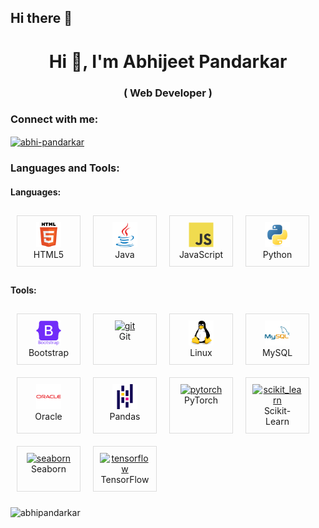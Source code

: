 ## Hi there 👋

<!--
**abhipandarkar/abhipandarkar** is a ✨ _special_ ✨ repository because its `README.md` (this file) appears on your GitHub profile.

Here are some ideas to get you started:

- 🔭 I’m currently working on ...
- 🌱 I’m currently learning ...
- 👯 I’m looking to collaborate on ...
- 🤔 I’m looking for help with ...
- 💬 Ask me about ...
- 📫 How to reach me: ...
- 😄 Pronouns: ...
- ⚡ Fun fact: ...
-->
<h1 align="center">Hi 👋, I'm Abhijeet Pandarkar</h1>
<h3 align="center">( Web Developer )</h3>

<h3 align="left">Connect with me:</h3>
<p align="left">
<a href="https://www.linkedin.com/in/abhi-pandarkar-b13052250/" target="blank"><img align="center" src="https://raw.githubusercontent.com/rahuldkjain/github-profile-readme-generator/master/src/images/icons/Social/linked-in-alt.svg" alt="abhi-pandarkar" height="30" width="40" /></a>
</p>

<h3 align="left">Languages and Tools:</h3>

<h4 align="left">Languages:</h4>
<div align="left" style="display: flex; flex-wrap: wrap;">
  <div style="border: 1px solid #ddd; padding: 10px; margin: 10px; text-align: center; width: 80px;">
    <a href="https://www.w3.org/html/" target="_blank" rel="noreferrer">
      <img src="https://raw.githubusercontent.com/devicons/devicon/master/icons/html5/html5-original-wordmark.svg" alt="html5" width="40" height="40"/>
    </a>
    <div>HTML5</div>
  </div>
  <div style="border: 1px solid #ddd; padding: 10px; margin: 10px; text-align: center; width: 80px;">
    <a href="https://www.java.com" target="_blank" rel="noreferrer">
      <img src="https://raw.githubusercontent.com/devicons/devicon/master/icons/java/java-original.svg" alt="java" width="40" height="40"/>
    </a>
    <div>Java</div>
  </div>
  <div style="border: 1px solid #ddd; padding: 10px; margin: 10px; text-align: center; width: 80px;">
    <a href="https://developer.mozilla.org/en-US/docs/Web/JavaScript" target="_blank" rel="noreferrer">
      <img src="https://raw.githubusercontent.com/devicons/devicon/master/icons/javascript/javascript-original.svg" alt="javascript" width="40" height="40"/>
    </a>
    <div>JavaScript</div>
  </div>
  <div style="border: 1px solid #ddd; padding: 10px; margin: 10px; text-align: center; width: 80px;">
    <a href="https://www.python.org" target="_blank" rel="noreferrer">
      <img src="https://raw.githubusercontent.com/devicons/devicon/master/icons/python/python-original.svg" alt="python" width="40" height="40"/>
    </a>
    <div>Python</div>
  </div>
</div>

<h4 align="left">Tools:</h4>
<div align="left" style="display: flex; flex-wrap: wrap;">
  <div style="border: 1px solid #ddd; padding: 10px; margin: 10px; text-align: center; width: 80px;">
    <a href="https://getbootstrap.com" target="_blank" rel="noreferrer">
      <img src="https://raw.githubusercontent.com/devicons/devicon/master/icons/bootstrap/bootstrap-plain-wordmark.svg" alt="bootstrap" width="40" height="40"/>
    </a>
    <div>Bootstrap</div>
  </div>
  <div style="border: 1px solid #ddd; padding: 10px; margin: 10px; text-align: center; width: 80px;">
    <a href="https://git-scm.com/" target="_blank" rel="noreferrer">
      <img src="https://www.vectorlogo.zone/logos/git-scm/git-scm-icon.svg" alt="git" width="40" height="40"/>
    </a>
    <div>Git</div>
  </div>
  <div style="border: 1px solid #ddd; padding: 10px; margin: 10px; text-align: center; width: 80px;">
    <a href="https://www.linux.org/" target="_blank" rel="noreferrer">
      <img src="https://raw.githubusercontent.com/devicons/devicon/master/icons/linux/linux-original.svg" alt="linux" width="40" height="40"/>
    </a>
    <div>Linux</div>
  </div>
  <div style="border: 1px solid #ddd; padding: 10px; margin: 10px; text-align: center; width: 80px;">
    <a href="https://www.mysql.com/" target="_blank" rel="noreferrer">
      <img src="https://raw.githubusercontent.com/devicons/devicon/master/icons/mysql/mysql-original-wordmark.svg" alt="mysql" width="40" height="40"/>
    </a>
    <div>MySQL</div>
  </div>
  <div style="border: 1px solid #ddd; padding: 10px; margin: 10px; text-align: center; width: 80px;">
    <a href="https://www.oracle.com/" target="_blank" rel="noreferrer">
      <img src="https://raw.githubusercontent.com/devicons/devicon/master/icons/oracle/oracle-original.svg" alt="oracle" width="40" height="40"/>
    </a>
    <div>Oracle</div>
  </div>
  <div style="border: 1px solid #ddd; padding: 10px; margin: 10px; text-align: center; width: 80px;">
    <a href="https://pandas.pydata.org/" target="_blank" rel="noreferrer">
      <img src="https://raw.githubusercontent.com/devicons/devicon/2ae2a900d2f041da66e950e4d48052658d850630/icons/pandas/pandas-original.svg" alt="pandas" width="40" height="40"/>
    </a>
    <div>Pandas</div>
  </div>
  <div style="border: 1px solid #ddd; padding: 10px; margin: 10px; text-align: center; width: 80px;">
    <a href="https://pytorch.org/" target="_blank" rel="noreferrer">
      <img src="https://www.vectorlogo.zone/logos/pytorch/pytorch-icon.svg" alt="pytorch" width="40" height="40"/>
    </a>
    <div>PyTorch</div>
  </div>
  <div style="border: 1px solid #ddd; padding: 10px; margin: 10px; text-align: center; width: 80px;">
    <a href="https://scikit-learn.org/" target="_blank" rel="noreferrer">
      <img src="https://upload.wikimedia.org/wikipedia/commons/0/05/Scikit_learn_logo_small.svg" alt="scikit_learn" width="40" height="40"/>
    </a>
    <div>Scikit-Learn</div>
  </div>
  <div style="border: 1px solid #ddd; padding: 10px; margin: 10px; text-align: center; width: 80px;">
    <a href="https://seaborn.pydata.org/" target="_blank" rel="noreferrer">
      <img src="https://seaborn.pydata.org/_images/logo-mark-lightbg.svg" alt="seaborn" width="40" height="40"/>
    </a>
    <div>Seaborn</div>
  </div>
  <div style="border: 1px solid #ddd; padding: 10px; margin: 10px; text-align: center; width: 80px;">
    <a href="https://www.tensorflow.org" target="_blank" rel="noreferrer">
      <img src="https://www.vectorlogo.zone/logos/tensorflow/tensorflow-icon.svg" alt="tensorflow" width="40" height="40"/>
    </a>
    <div>TensorFlow</div>
  </div>
</div>

<p><img align="center" src="https://github-readme-stats.vercel.app/api/top-langs?username=abhipandarkar&show_icons=true&locale=en&layout=compact" alt="abhipandarkar" /></p>
